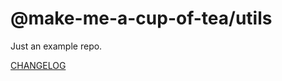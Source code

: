 # @make-me-a-cup-of-tea/utils

Just an example repo.

[CHANGELOG](https://github.com/TeemuKoivisto/make-me-a-cup-of-tea/blob/master/packages/utils/CHANGELOG.md)
